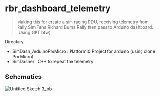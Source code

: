
# rbr_dashboard_telemetry

> Making this for create a sim racing DDU, receiving telemetry from Rally Sim Fans Richard Burns Rally then pass to Arduino dashboard. (Using GPT btw)

Directory
- SimDash_ArduinoProMicro : PlatformIO Project for arduino (using clone Pro Micro)
- SimDasher : C++ to repeat the telemetry

## Schematics

![Untitled Sketch 3_bb](https://github.com/user-attachments/assets/1cb4a68a-9ca8-4552-9a70-536fedd52ddb)
